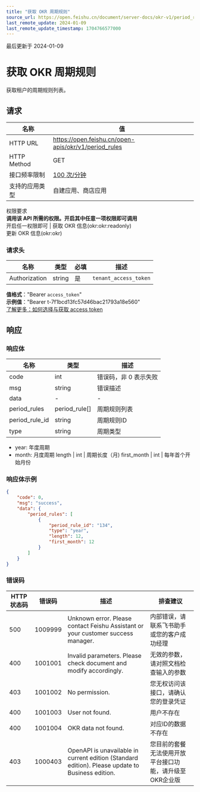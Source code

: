 ```yaml
---
title: "获取 OKR 周期规则"
source_url: https://open.feishu.cn/document/server-docs/okr-v1/period_rule/list
last_remote_update: 2024-01-09
last_remote_update_timestamp: 1704766577000
---
```

最后更新于 2024-01-09

# 获取 OKR 周期规则

获取租户的周期规则列表。

## 请求
名称 | 值
---|---
HTTP URL | https://open.feishu.cn/open-apis/okr/v1/period_rules
HTTP Method | GET
接口频率限制 | [100 次/分钟](https://open.feishu.cn/document/ukTMukTMukTM/uUzN04SN3QjL1cDN)
支持的应用类型 | 自建应用、商店应用
权限要求  
            **调用该 API 所需的权限。开启其中任意一项权限即可调用**  
            开启任一权限即可 | 获取 OKR 信息(okr:okr:readonly)  
            更新 OKR 信息(okr:okr)

### 请求头

名称 | 类型 | 必填 | 描述
--- | --- | --- | ---
Authorization | string | 是 | `tenant_access_token`  
**值格式**："Bearer `access_token`"  
**示例值**："Bearer t-7f1bcd13fc57d46bac21793a18e560"  
[了解更多：如何选择与获取 access token](https://open.feishu.cn/document/uAjLw4CM/ugTN1YjL4UTN24CO1UjN/trouble-shooting/how-to-choose-which-type-of-token-to-use)

## 响应

### 响应体

名称 | 类型 | 描述
--- | --- | ---
code | int | 错误码，非 0 表示失败
msg | string | 错误描述
data | \- | \-
period_rules | period_rule\[\] | 周期规则列表
period_rule_id | string | 周期规则ID
type | string | 周期类型  
- year: 年度周期  
- month: 月度周期
length | int | 周期长度（月)
first_month | int | 每年首个开始月份

### 响应体示例
```json
{
    "code": 0,
    "msg": "success",
    "data": {
        "period_rules": [
            {
                "period_rule_id": "134",
                "type": "year",
                "length": 12,
                "first_month": 12
            }
        ]
    }
}
```

### 错误码

HTTP状态码 | 错误码 | 描述 | 排查建议
--- | --- | --- | ---
500 | 1009999 | Unknown error. Please contact Feishu Assistant or your customer success manager. | 内部错误，请联系飞书助手或您的客户成功经理
400 | 1001001 | Invalid parameters. Please check document and modify accordingly. | 无效的参数，请对照文档检查输入的参数
403 | 1001002 | No permission. | 您无权访问该接口，请确认您的登录凭证
400 | 1001003 | User not found. | 用户不存在
400 | 1001004 | OKR data not found. | 对应ID的数据不存在
403 | 1000403 | OpenAPI is unavailable in current edition (Standard edition). Please update to Business edition. | 您目前的套餐无法使用开放平台接口功能，请升级至OKR企业版
